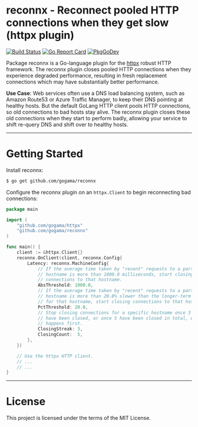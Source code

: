 reconnx - Reconnect pooled HTTP connections when they get slow (httpx plugin)
=============================================================================

[![Build Status](https://travis-ci.com/gogama/reconnx.svg)](https://travis-ci.com/gogama/reconnx) [![Go Report Card](https://goreportcard.com/badge/github.com/gogama/reconnx)](https://goreportcard.com/report/github.com/gogama/reconnx) [![PkgGoDev](https://pkg.go.dev/badge/github.com/gogama/reconnx)](https://pkg.go.dev/github.com/gogama/reconnx)

Package reconnx is a Go-language plugin for the
[httpx](httpx://github.com/gogama/httpx) robust HTTP framework. The reconnx
plugin closes pooled HTTP connections when they experience degraded performance,
resulting in fresh replacement connections which may have substantially better
performance.

**Use Case**: Web services often use a DNS load balancing system, such as
Amazon Route53 or Azure Traffic Manager, to keep their DNS pointing at healthy
hosts. But the default GoLang HTTP client pools HTTP connections, so old
connections to bad hosts stay alive. The reconnx plugin closes these old
connections when they start to perform badly, allowing your service to shift
re-query DNS and shift over to healthy hosts.

---

Getting Started
===============

Install reconnx:

```sh
$ go get github.com/gogama/reconnx
```

Configure the reconnx plugin on an `httpx.Client` to begin reconnecting bad
connections:

```go
package main

import (
	"github.com/gogama/httpx"
	"github.com/gogama/reconnx"
)

func main() {
	client := &httpx.Client{}
	reconnx.OnClient(client, reconnx.Config{
		Latency: reconnx.MachineConfig{
			// If the average time taken by "recent" requests to a particular
			// hostname is more than 1000.0 milliseconds, start closing
			// connections to that hostname.
			AbsThreshold: 1000.0,
			// If the average time taken by "recent" requests to a particular
			// hostname is more than 20.0% slower than the longer-term average
			// for that hostname, start closing connections to that hostname.
			PctThreshold: 20.0,
			// Stop closing connections for a specific hostname once 3 in a row
			// have been closed, or once 5 have been closed in total, whichever
			// happens first.
			ClosingStreak: 3,
			ClosingCount:  5,
		},
	})

	// Use the httpx HTTP client.
	// ...
	// ...
}
```

---

License
=======

This project is licensed under the terms of the MIT License.
